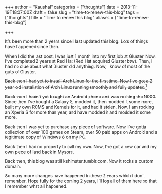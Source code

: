 +++
author = "Kaushal"
categories = ["thoughts"]
date = 2013-11-19T18:07:00Z
draft = false
slug = "time-to-renew-this-blog"
tags = ["thoughts"]
title = "Time to renew this blog"
aliases = ["time-to-renew-this-blog"]

+++

It’s been more than 2 years since I last updated this blog. Lots of things have happened since then.

When I did the last post, I was just 1 month into my first job at Gluster. Now, I’ve completed 2 years at Red Hat (Red Hat acquired Gluster btw). Then, I had no clue about what Gluster did anything. Now, I know of most of the guts of Gluster.

~~Back then I had yet to install Arch Linux for the first time. Now I’ve got a 2 year old installation of Arch Linux running smoothly and fully updated.~~[<sup>1</sup>][archlinux]

Back then I hadn’t yet bought an Android phone and was rocking
the N900. Since then I’ve bought a Galaxy S, modded it, then modded it some more, built my own ROMS and Kernels for it, and had it stolen. Now, I am rocking an Xperia S for more than year, and have modded it and modded it some more.

Back then I was yet to purchase any piece of software. Now, I’ve gotta collection of over 100 games on Steam, over 50 paid apps on Android and a legitimate copy of Windows 8 on my PC.

Back then I had no property to call my own. Now, I’ve got a new car and my own piece of land back in Mysore.

Back then, this blog was still kshlmster.tumblr.com. Now it rocks a custom domain.

So many more changes have happened in these 2 years which I don’t remember. Hope fully for the coming 2 years, I’ll log all of them here so that I remember what all happened.

[archlinux]: https://kshlm.in/arch-linux-the-best-linux-ever/ "I had forgotten about this."
